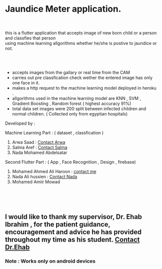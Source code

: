 <h1> Jaundice Meter application. </h1>
<br>
<br> 
this is a flutter application that accepts image  of new born child or a person and classfies that person  <br> 
using machine learning allgorithms whether he/she is postive to jaundice or not.

<br> <br>


<ul>
<li> accepts images from the gallary or real time from the CAM </li>
<li> carries out pre classfication check wether the entered image has only one face in it. </li>
<li> makes a http request to the machine learning model deployed in heroku .</li>
<li>allgorithms used in the machine learning model are KNN , SVM , Gradient Boosting , Random forest ( highest accuracy 91%) </li>
<li>total data set images were 200 split between  infected children and normal children. ( Collected only from egyptian hospitals)</li>
</ul>

Developed by :

Machine Learning Part : ( dataset , classfication )
<ol>
<li> Arwa Saad : <a href = "arwasaad812@gmail.com" > Contact Arwa </a></li>
<li> Salma Aref  : <a href = "salmaaref20220@gmail.com"> Contact Salma </a> </li>
<li> Nada Mohamed Abdelsatar </li> 
</ol>
Second Flutter Part : ( App , Face Recognition  , Design , firebase)
<ol>
<li>Mohamed Ahmed Ali Haroon : <a href= "mohamedharoon286@gmail.com" > contact me </a> </li>
<li>Nada Ali hussien : <a href = "nada.alii.hussien800@gmail.com"> Contact Nada </a></li>
<li> Mohamed Amiir Mowad </li>
</ol>

<br/>
<br/>
<br/>

<h2> I would like to thank my supervisor, Dr. Ehab Ibrahim , for the patient guidance, encouragement
and advice he has provided throughout my time as his student. <a href="engehab245@gmail.com"> Contact Dr.Ehab </a> </h2>

<h3> Note : Works only on android devices </h3>
